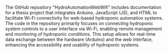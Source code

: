 The GitHub repository "HydroAutomationWebWifi" includes documentation for a thesis project that integrates Arduino, JavaScript (JS), and HTML to facilitate Wi-Fi connectivity for web-based hydroponic automation systems. The code in the repository primarily focuses on connecting hydroponic system controls to a user interface via Wi-Fi, enabling remote management and monitoring of hydroponic conditions. This setup allows for real-time data exchange between the hardware (Arduino) and the web interface, enhancing the accessibility and usability of hydroponic systems.

